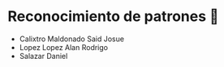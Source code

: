 # Reconocimiento de patrones 🗿

* Calixtro Maldonado Said Josue
* Lopez Lopez Alan Rodrigo
* Salazar Daniel

